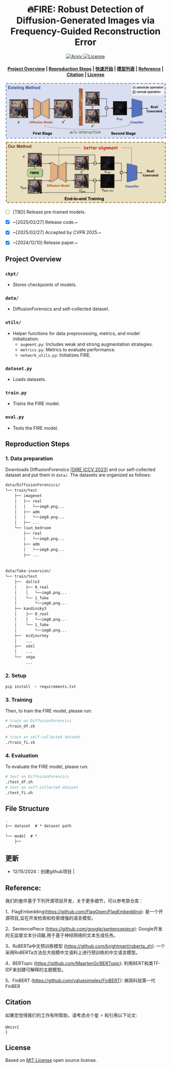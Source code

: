 <h1 align="center">🔥FIRE: Robust Detection of Diffusion-Generated Images via Frequency-Guided
Reconstruction Error </h1>
<p align="center">
    <a href="https://arxiv.org/abs/2412.07140">
        <img alt="Arxiv" src="https://img.shields.io/badge/arXiv-2412.07140-b31b1b.svg">
    </a>
    <a href="https://github.com/mengyougithub/FinBERT2-Suits/blob/master/LICENSE">
        <img alt="License" src="https://img.shields.io/badge/LICENSE-MIT-green">
    </a>

<h4 align="center">
    <p>
        <a href="#Project Overview">Project Overview</a> |
        <a href="Reproduction Steps">Reproduction Steps</a> |
        <a href=#快速开始>快速开始</a> |
        <a href="#模型列表">模型列表</a> |
        <a href="#Reference">Reference</a> |
        <a href="#citation">Citation</a> |
        <a href="#license">License</a> 
    <p>
</h4>

<p align="center">
<img src="./figure0.jpg" alt="projects" width="600"/>
</p>

- [ ] [TBD] Release pre-trained models.
- [x] ~[2025/02/27] Release code.~
- [x] ~[2025/02/27] Accepted by CVPR 2025.~
- [x] ~[2024/12/10] Release paper.~


## <a id="Project Overview"></a>Project Overview

### `ckpt/`

- Stores checkpoints of models.

### `data/`

- DiffusionForensics and self-collected dataset.

### `utils/`

- Helper functions for data preprocessing, metrics, and model initialization.
    - `augment.py`: Includes weak and strong augmentation strategies.
    - `metrics.py`: Metrics to evaluate performance.
    - `network_utils.py`: Initializes FIRE.

### `dataset.py`

- Loads datasets.

### `train.py`

- Trains the FIRE model.

### `eval.py`

- Tests the FIRE model.

## Reproduction Steps
### 1. Data preparation

Downloads DiffusionForensics [[DIRE ICCV 2023]([https://www.example.com](https://github.com/ZhendongWang6/DIRE))] and our self-collected dataset and put them in `data/`. The datasets are organized as follows:

```bash
data/DiffusionForensics/
└── train/test
    ├── imagenet
    │   ├── real
    │   │   └──img0.png...
    │   ├── adm
    │   │   └──img0.png...
    │   ├── ...
    └── lsun_bedroom
        ├── real
        │   └──img0.png...
        ├── adm
        │   └──img0.png...
        ├── ...


data/fake-inversion/
└── train/test
    ├──  dalle3
    │    ├── 0_real
    │    │   └──img0.png...
    │    └── 1_fake
    │        └──img0.png...
    ├── kandinsky3
    │    ├── 0_real
    │    │   └──img0.png...
    │    └── 1_fake
    │        └──img0.png...
    ├──  midjourney
    │    ...
    ├──  sdxl
    │    ...
    └──  vega
         ...
```

### 2. Setup

```bash
pip install -r requirements.txt
```

### 3. **Training**

Then, to train the FIRE model, please run:

```bash
# train on DiffusionForensics
./train_df.sh

# train on self-collected dataset
./train_fi.sh
```

### 4. **Evaluation**

To evaluate the FIRE model, please run:

```bash
# test on DiffusionForensics
./test_df.sh
# test on self-collected dataset
./test_fi.sh
```


## File Structure
```shell
.
├── dataset  # * dataset path

└── model  # * 
    ├── 

```

## 更新
- 12/15/2024：创建github项目
                             |

## Reference:
我们的套件基于下列开源项目开发，关于更多细节，可以参考原仓库：

1、FlagEmbedding(https://github.com/FlagOpen/FlagEmbedding): 是一个开源项目,旨在开发检索和检索增强的语言模型。

2、SentencePiece (https://github.com/google/sentencepiece): Google开发的无监督文本分词器,用于基于神经网络的文本生成任务。

3、RoBERTa中文预训练模型 (https://github.com/brightmart/roberta_zh): 一个采用RoBERTa方法在大规模中文语料上进行预训练的中文语言模型。

4、BERTopic (https://github.com/MaartenGr/BERTopic): 利用BERT和类TF-IDF来创建可解释的主题模型。

5、FinBERT (https://github.com/valuesimplex/FinBERT): 熵简科技第一代FinBER

## Citation

如果您觉得我们的工作有所帮助，请考虑点个星 :star: 和引用以下论文:
```
@misc{
}
```
## License
Based on [MIT License](LICENSE) open source license.
